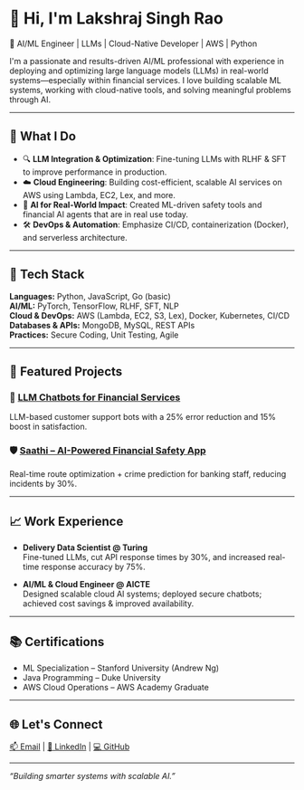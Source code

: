# 👋 Hi, I'm Lakshraj Singh Rao

🚀 AI/ML Engineer | LLMs | Cloud-Native Developer | AWS | Python

I'm a passionate and results-driven AI/ML professional with experience in deploying and optimizing large language models (LLMs) in real-world systems—especially within financial services. I love building scalable ML systems, working with cloud-native tools, and solving meaningful problems through AI.

---

## 💼 What I Do

- 🔍 **LLM Integration & Optimization**: Fine-tuning LLMs with RLHF & SFT to improve performance in production.
- ☁️ **Cloud Engineering**: Building cost-efficient, scalable AI services on AWS using Lambda, EC2, Lex, and more.
- 🤖 **AI for Real-World Impact**: Created ML-driven safety tools and financial AI agents that are in real use today.
- 🛠️ **DevOps & Automation**: Emphasize CI/CD, containerization (Docker), and serverless architecture.

---

## 🔧 Tech Stack

**Languages:** Python, JavaScript, Go (basic)  
**AI/ML:** PyTorch, TensorFlow, RLHF, SFT, NLP  
**Cloud & DevOps:** AWS (Lambda, EC2, S3, Lex), Docker, Kubernetes, CI/CD  
**Databases & APIs:** MongoDB, MySQL, REST APIs  
**Practices:** Secure Coding, Unit Testing, Agile  

---

## 📌 Featured Projects

### 💬 [LLM Chatbots for Financial Services](#)
LLM-based customer support bots with a 25% error reduction and 15% boost in satisfaction.

### 🛡️ [Saathi – AI-Powered Financial Safety App](#)
Real-time route optimization + crime prediction for banking staff, reducing incidents by 30%.

---

## 📈 Work Experience

- **Delivery Data Scientist @ Turing**  
  Fine-tuned LLMs, cut API response times by 30%, and increased real-time response accuracy by 75%.

- **AI/ML & Cloud Engineer @ AICTE**  
  Designed scalable cloud AI systems; deployed secure chatbots; achieved cost savings & improved availability.

---

## 📚 Certifications

- ML Specialization – Stanford University (Andrew Ng)  
- Java Programming – Duke University  
- AWS Cloud Operations – AWS Academy Graduate  

---

## 🌐 Let's Connect

[📫 Email](mailto:raolakshrajsingh@gmail.com) | [🔗 LinkedIn](#) | [💻 GitHub](https://github.com/lakshrajsinghrao)

---

_“Building smarter systems with scalable AI.”_

